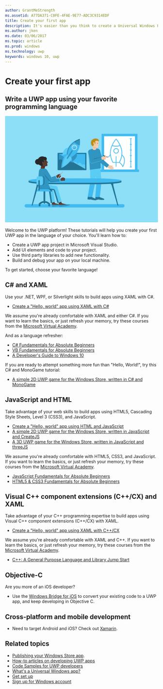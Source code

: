 ```yaml
---
author: GrantMeStrength
ms.assetid: A77DA371-C0FE-4FAE-9E77-ADC3C9314EDF
title: Create your first app
description: It's easier than you think to create a Universal Windows Platform (UWP) app for Windows 10.
ms.author: jken
ms.date: 03/06/2017
ms.topic: article
ms.prod: windows
ms.technology: uwp
keywords: windows 10, uwp
---
```

# Create your first app

## Write a UWP app using your favorite programming language

![Build your app](images/build-your-app.png)

Welcome to the UWP platform! These tutorials will help you create your first UWP app in the language of your choice. You'll learn how to:

-   Create a UWP app project in Microsoft Visual Studio.
-   Add UI elements and code to your project.
-   Use third party libraries to add new functionality.
-   Build and debug your app on your local machine.

To get started, choose your favorite language!

## C# and XAML

Use your .NET, WPF, or Silverlight skills to build apps using XAML with C#.

* [Create a "Hello, world" app using XAML with C#](create-a-hello-world-app-xaml-universal.md)

We assume you're already comfortable with XAML and either C#. If you want to learn the basics, or just refresh your memory, try these courses from the [Microsoft Virtual Academy](http://www.microsoftvirtualacademy.com/).

And as a language refresher:

* [C# Fundamentals for Absolute Beginners](https://mva.microsoft.com/en-US/training-courses/c-fundamentals-for-absolute-beginners-16169?l=Lvld4EQIC_2706218949)
* [VB Fundamentals for Absolute Beginners](http://www.microsoftvirtualacademy.com/training-courses/vb-fundamentals-for-absolute-beginners)
* [A Developer's Guide to Windows 10](https://mva.microsoft.com/en-US/training-courses/a-developers-guide-to-windows-10-12618)

If you are ready to attempt something more fun than "Hello, World!", try this C# and MonoGame tutorial:

* [A simple 2D UWP game for the Windows Store, written in C# and MonoGame](get-started-tutorial-game-mg2d.md)

## JavaScript and HTML

Take advantage of your web skills to build apps using HTML5, Cascading Style Sheets, Level 3 (CSS3), and JavaScript.

* [Create a "Hello, world" app using HTML and JavaScript](create-a-hello-world-app-js-uwp.md)
* [A simple 2D UWP game for the Windows Store, written in JavaScript and CreateJS](get-started-tutorial-game-js2d.md)
* [A 3D UWP game for the Windows Store, written in JavaScript and threeJS](get-started-tutorial-game-js3d.md)

We assume you're already comfortable with HTML5, CSS3, and JavaScript. If you want to learn the basics, or just refresh your memory, try these courses from the [Microsoft Virtual Academy](http://go.microsoft.com/fwlink/p/?LinkID=389916).

* [JavaScript Fundamentals for Absolute Beginners](http://www.microsoftvirtualacademy.com/training-courses/javascript-fundamentals-for-absolute-beginners)
* [HTML5 & CSS3 Fundamentals for Absolute Beginners](http://www.microsoftvirtualacademy.com/training-courses/html5-css3-fundamentals-development-for-absolute-beginners)


## Visual C++ component extensions (C++/CX) and XAML

Take advantage of your C++ programming expertise to build apps using Visual C++ component extensions (C++/CX) with XAML.

* [Create a "Hello, world" app using XAML with C++/CX](create-a-basic-windows-10-app-in-cpp.md)

We assume you're already comfortable with XAML and C++. If you want to learn the basics, or just refresh your memory, try these courses from the [Microsoft Virtual Academy](http://go.microsoft.com/fwlink/p/?LinkID=389916).

* [C++: A General Purpose Language and Library Jump Start](http://www.microsoftvirtualacademy.com/training-courses/c-a-general-purpose-language-and-library-jump-start)


## Objective-C

Are you more of an iOS developer? 

* Use the [Windows Bridge for iOS](https://developer.microsoft.com/windows/bridges/ios) to convert your existing code to a UWP app, and keep developing in Objective C.


## Cross-platform and mobile development

* Need to target Android and iOS? Check out [Xamarin](https://www.xamarin.com).

## Related topics

* [Publishing your Windows Store app](https://developer.microsoft.com/store/publish-apps).
* [How-to articles on developing UWP apps](https://developer.microsoft.com/windows/apps/develop)
* [Code Samples for UWP developers](https://developer.microsoft.com/windows/samples)
* [What's a Universal Windows app?](whats-a-uwp.md)
* [Get set up](get-set-up.md)
* [Sign up for Windows account](sign-up.md)


